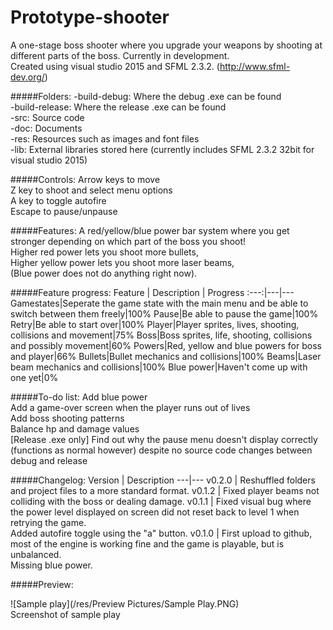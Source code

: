 # Prototype-shooter
A one-stage boss shooter where you upgrade your weapons by shooting at different parts of the boss.  Currently in development.  
Created using visual studio 2015 and SFML 2.3.2. (http://www.sfml-dev.org/)  

#####Folders:
-build-debug: Where the debug .exe can be found  
-build-release: Where the release .exe can be found  
-src: Source code  
-doc: Documents  
-res: Resources such as images and font files  
-lib: External libraries stored here (currently includes SFML 2.3.2 32bit for visual studio 2015)  

#####Controls:
Arrow keys to move  
Z key to shoot and select menu options  
A key to toggle autofire  
Escape to pause/unpause

#####Features:
A red/yellow/blue power bar system where you get stronger depending on which part of the boss you shoot!  
Higher red power lets you shoot more bullets,  
Higher yellow power lets you shoot more laser beams,  
(Blue power does not do anything right now).  

#####Feature progress:
Feature | Description | Progress
:---:|---|---
Gamestates|Seperate the game state with the main menu and be able to switch between them freely|100%
Pause|Be able to pause the game|100%
Retry|Be able to start over|100%
Player|Player sprites, lives, shooting, collisions and movement|75% 
Boss|Boss sprites, life, shooting, collisions and possibly movement|60% 
Powers|Red, yellow and blue powers for boss and player|66% 
Bullets|Bullet mechanics and collisions|100%
Beams|Laser beam mechanics and collisions|100%
Blue power|Haven't come up with one yet|0%

#####To-do list:
Add blue power  
Add a game-over screen when the player runs out of lives  
Add boss shooting patterns  
Balance hp and damage values  
[Release .exe only] Find out why the pause menu doesn't display correctly (functions as normal however) despite no source code changes between debug and release

#####Changelog:
Version | Description
---|---
v0.2.0 | Reshuffled folders and project files to a more standard format.
v0.1.2 | Fixed player beams not colliding with the boss or dealing damage.
v0.1.1 | Fixed visual bug where the power level displayed on screen did not reset back to level 1 when retrying the game. <br>Added autofire toggle using the "a" button.
v0.1.0 | First upload to github, most of the engine is working fine and the game is playable, but is unbalanced. <br>Missing blue power.


#####Preview:

![Sample play](/res/Preview Pictures/Sample Play.PNG)  
Screenshot of sample play
